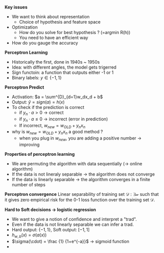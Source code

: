 
**Key issues**
- We want to think about representation
	- Choice of hypothesis and feature space
- Optimization
	- How do you solve for best hypothesis ? (=argmin R(h))
	- You need to have an efficient way
- How do you gauge the accuracy

**Perceptron Learning**
- Historically the first, done in 1940s ~ 1950s
- Idea: with different angles, the model gets trigerred
- Sign functoin: a function that outputs either -1 or 1
- Binary labels: $y \in \{-1, 1\}$ 

**Perceptron Predict**
- Activation: $a = \sum^{D}_{d=1}w_dx_d + b$ 
- Output: $\hat {y} = sign(a) = h(x)$
- To check if the prediction is correct
	- if $y_n \cdot a > 0$ $\rightarrow$ correct
	- if $y_n \cdot a \leq 0$  $\rightarrow$ incorrect (error in prediction)
	- If incorrect, $w_{new} = w_{OLD} +y_nx_n$ 
- why is  $w_{new} = w_{OLD} +y_nx_n$  a good method ?
	- when you plug in $w_{new}$, you are adding a positive number $\rightarrow$ improving

**Properties of perceptron learning**
- We are permuting the algorithm with data sequentially ($\rightarrow$ online algorithm)
- If the data is not lineraly separable $\rightarrow$ the algorithm does not converge
- If the data is linearly separable $\rightarrow$ the algorithm converges in a finite number of steps

**Perceptron convergence**
Linear separability of training set $\mathscr {D}$ : $\exists \mathscr {w}$ such that it gives zero empirical risk for the 0-1 loss function over the training set $\mathscr {D}$.

**Hard to Soft decisions $\rightarrow$ logistic regression**
- We want to give a notion of confidence and interpret a "trad".
- Even if the data is not linearly separable we can infer a trad.
- Hard output: $\{-1, 1\}$, Soft output: $[-1,1]$ 
- $h_{w,b}(x) = \sigma (a(x))$ 
- $\sigma(\cdot) = \frac {1} {1+e^{-a}}$  $\rightarrow$ sigmoid function
- 